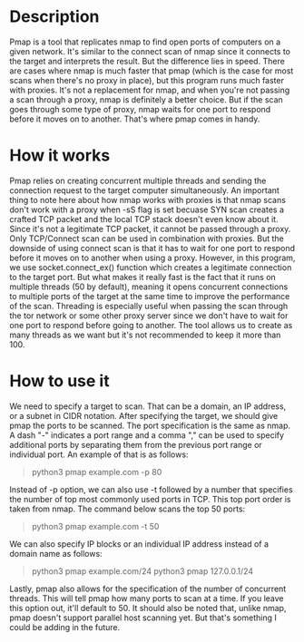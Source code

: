 # Description

Pmap is a tool that replicates nmap to find open ports of computers on a given network. It's similar to the connect scan of nmap since it connects to the target and interprets the result. But the difference lies in speed. There are cases where nmap is much faster that pmap (which is the case for most scans when there's no proxy in place), but this program runs much faster with proxies. It's not a replacement for nmap, and when you're not passing a scan through a proxy, nmap is definitely a better choice. But if the scan goes through some type of proxy, nmap waits for one port to respond before it moves on to another. That's where pmap comes in handy.

# How it works

Pmap relies on creating concurrent multiple threads and sending the connection request to the target computer simultaneously. An important thing to note here about how nmap works with proxies is that nmap scans don't work with a proxy when -sS flag is set becuase SYN scan creates a crafted TCP packet and the local TCP stack doesn't even know about it. Since it's not a legitimate TCP packet, it cannot be passed through a proxy. Only TCP/Connect scan can be used in combination with proxies. But the downside of using connect scan is that it has to wait for one port to respond before it moves on to another when using a proxy. However, in this program, we use socket.connect_ex() function which creates a legitimate connection to the target port. But what makes it really fast is the fact that it runs on multiple threads (50 by default), meaning it opens concurrent connections to multiple ports of the target at the same time to improve the performance of the scan.
Threading is especially useful when passing the scan through the tor network or some other proxy server since we don't have to wait for one port to respond before going to another. The tool allows us to create as many threads as we want but it's not recommended to keep it more than 100.

# How to use it

We need to specify a target to scan. That can be a domain, an IP address, or a subnet in CIDR notation. After specifying the target, we should give pmap the ports to be scanned. The port specification is the same as nmap. A dash "-" indicates a port range and a comma "," can be used to specify additional ports by separating them from the previous port range or individual port. An example of that is as follows:

> python3 pmap example.com -p 80

Instead of -p option, we can also use -t followed by a number that specifies the number of top most commonly used ports in TCP. This top port order is taken from nmap. The command below scans the top 50 ports: 

> python3 pmap example.com -t 50

We can also specify IP blocks or an individual IP address instead of a domain name as follows:

> python3 pmap example.com/24 
> python3 pmap 127.0.0.1/24

Lastly, pmap also allows for the specification of the number of concurrent threads. This will tell pmap how many ports to scan at a time. If you leave this option out, it'll default to 50. It should also be noted that, unlike nmap, pmap doesn't support parallel host scanning yet. But that's something I could be adding in the future.
